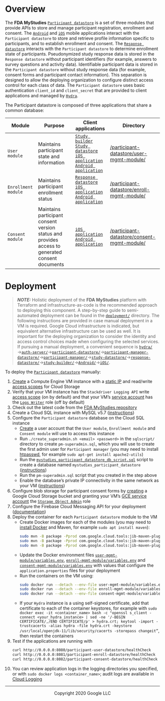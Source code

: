 <!--
 Copyright 2020 Google LLC
 Use of this source code is governed by an MIT-style
 license that can be found in the LICENSE file or at
 https://opensource.org/licenses/MIT.
-->
 
# Overview
The **FDA MyStudies** [`Participant datastore`](/participant-datastore/) is a set of three modules that provide APIs to store and manage participant registration, enrollment and consent. The [`Android`](/Android) and [`iOS`](/iOS) mobile applications interact with the `Participant datastore` to store and retrieve profile information specific to participants, and to establish enrollment and consent. The [`Response datastore`](/response-datastore/) interacts with the `Participant datastore` to determine enrollment state of participants. Pseudonymized study response data is stored in the `Response datastore` without participant identifiers (for example, answers to survey questions and activity data). Identifiable participant data is stored in the `Participant datastore` without study response data (for example, consent forms and participant contact information). This separation is designed to allow the deploying organization to configure distinct access control for each class of data. The `Participant datastore` uses basic authentication `client_id` and `client_secret` that are provided to client applications and managed by [`Hydra`](/hydra/).

The Participant datastore is composed of three applications that share a common database:

Module | Purpose | Client applications | Directory
---------------------|-----------------------------------------|-------------------|------------
`User module` | Maintains participant state and information | [`Study builder`](/study-builder/)<br/>[`Study datastore`](/study-datastore/)<br/>[`iOS application`](/iOS/)<br/>[`Android application`](/Android) | [/participant-datastore/user-mgmt-module/](/participant-datastore/user-mgmt-module/)
`Enrollment module` | Maintains participant enrollment status  | [`Response datastore`](/response-datastore/)<br/>[`iOS application`](/iOS/)<br/>[`Android application`](/Android) | [/participant-datastore/enroll-mgmt-module/](/participant-datastore/enroll-mgmt-module/)
`Consent module` | Maintains participant consent version status and provides access to generated consent documents | [`iOS application`](/iOS/)<br/>[`Android application`](/Android) | [/participant-datastore/consent-mgmt-module/](/participant-datastore/consent-mgmt-module/)
 
# Deployment
> **_NOTE:_** Holistic deployment of the **FDA MyStudies** platform with Terraform and infrastructure-as-code is the recommended approach to deploying this component. A step-by-step guide to semi-automated deployment can be found in the [`deployment/`](/deployment) directory. The following instructions are provided in case manual deployment in a VM is required. Google Cloud infrastructure is indicated, but equivalent alternative infrastructure can be used as well. It is important for the deploying organization to consider the identity and access control choices made when configuring the selected services. If pursuing a manual deployment, a convenient sequence is [`hydra/`](/hydra)&rarr;[`auth-server/`](/auth-server/)&rarr;[`participant-datastore/`](/participant-datastore/)&rarr;[`participant-manager-datastore/`](/participant-manager-datastore/)&rarr;[`participant-manager/`](/participant-manager/)&rarr;[`study-datastore/`](/study-datastore/)&rarr;[`response-datastore/`](/response-datastore/)&rarr;[`study-builder/`](/study-builder/)&rarr;[`Android/`](/Android/)&rarr;[`iOS/`](/iOS/).
 
To deploy the [`Participant datastore`](/participant-datastore/) manually:
1. [Create](https://cloud.google.com/compute/docs/instances/create-start-instance) a Compute Engine VM instance with a [static IP](https://cloud.google.com/compute/docs/ip-addresses/reserve-static-internal-ip-address) and read/write [access scopes](https://cloud.google.com/compute/docs/access/service-accounts?&_ga=2.197184943.-1865624535.1605719646&_gac=1.82283236.1606666277.Cj0KCQiAqo3-BRDoARIsAE5vnaJZ-C0gETt1qcyzhiulBe8oi_tDZhZpDlqMosGbQrQfFpOKLpGy_noaAgiIEALw_wcB#accesscopesiam) for Cloud Storage
1. Verify that your VM instance has the `Stackdriver Logging API` write [access scope](https://cloud.google.com/compute/docs/access/service-accounts#accesscopesiam) (on by default) and that your VM’s [service account](https://cloud.google.com/compute/docs/access/service-accounts#default_service_account) has the [`Logs Writer`](https://cloud.google.com/logging/docs/access-control) role (off by default)
1. Check out the latest code from the [FDA MyStudies repository](https://github.com/GoogleCloudPlatform/fda-mystudies/)
1. Create a Cloud SQL instance with MySQL v5.7 ([instructions](https://cloud.google.com/sql/docs/mysql/create-instance)) 
1. Configure the `Participant datastore` database on the Cloud SQL instance
    -    [Create](https://cloud.google.com/sql/docs/mysql/create-manage-users) a user account that the `User module`, `Enrollment module` and `Consent module` will use to access this instance
    -   Run `./create_superadmin.sh <email> <password>` in the `sqlscript/` directory to create `pm-superadmin.sql`, which you will use to create the first admin user for `Participant manager`
(you may need to install [htpasswd](https://httpd.apache.org/docs/2.4/programs/htpasswd.html), for example `sudo apt-get install apache2-utils`)
    -    Run the [`mystudies_participant_datastore_db_script.sql`](sqlscript/mystudies_participant_datastore_db_script.sql) script to create a database named `mystudies_participant_datastore` ([instructions](https://cloud.google.com/sql/docs/mysql/import-export/importing#importing_a_sql_dump_file)) 
    -    Run the `pm-superadmin.sql` script that you created in the step above
    -    Enable the database’s private IP connectivity in the same network as your VM ([instructions](https://cloud.google.com/sql/docs/mysql/configure-private-ip))
1. Configure blob storage for participant consent forms by [creating](https://cloud.google.com/storage/docs/creating-buckets) a Google Cloud Storage bucket and granting your VM’s [GCE service account](https://cloud.google.com/compute/docs/access/service-accounts#default_service_account) the [`Storage Object Admin`](https://cloud.google.com/storage/docs/access-control/iam-roles) role
1. Configure the Firebase Cloud Messaging API for your deployment  ([documentation](https://firebase.google.com/docs/cloud-messaging/http-server-ref))
1. Deploy the container for each `Participant datastore` module to the VM
    -    Create Docker images for each of the modules (you may need to [install Docker](https://docs.docker.com/engine/install/debian/) and Maven, for example `sudo apt install maven`):
         ```bash
         sudo mvn -B package -Pprod com.google.cloud.tools:jib-maven-plugin:2.5.2:dockerBuild -f user-mgmt-module/pom.xml -Dimage=user-mgmt-image && \
         sudo mvn -B package -Pprod com.google.cloud.tools:jib-maven-plugin:2.5.2:dockerBuild -f enroll-mgmt-module/pom.xml -Dimage=enroll-mgmt-image && \
         sudo mvn -B package -Pprod com.google.cloud.tools:jib-maven-plugin:2.5.2:dockerBuild -f consent-mgmt-module/pom.xml -Dimage=consent-mgmt-image
         ```
    -    Update the Docker environment files [`user-mgmt-module/variables.env`](user-mgmt-module/variables.env), [`enroll-mgmt-module/variables.env`](enroll-mgmt-module/variables.env) and [`consent-mgmt-module/variables.env`](consent-mgmt-module/variables.env) with values that configure the `application.properties` files for your deployment
    -    Run the containers on the VM using:
         ```bash
         sudo docker run --detach --env-file user-mgmt-module/variables.env -p 8080:8080 --name user-mgmt user-mgmt-image && \
         sudo docker run --detach --env-file enroll-mgmt-module/variables.env -p 8081:8080 --name enroll-mgmt enroll-mgmt-image && \
         sudo docker run --detach --env-file consent-mgmt-module/variables.env -p 8082:8080 --name consent-mgmt consent-mgmt-image
         ```
    -    If your `Hydra` instance is a using self-signed certificate, add that certificate to each of the container keystores, for example with `sudo docker exec -it <container_name> bash -c "openssl s_client -connect <your_hydra_instance> | sed -ne '/-BEGIN CERTIFICATE/,/END CERTIFICATE/p' > hydra.crt; keytool -import -trustcacerts -alias hydra -file hydra.crt -keystore /usr/local/openjdk-11/lib/security/cacerts -storepass changeit”`, then restart the containers
1. Test if the applications are running with
     ```bash
    curl http://0.0.0.0:8080/participant-user-datastore/healthCheck
    curl http://0.0.0.0:8081/participant-enroll-datastore/healthCheck
    curl http://0.0.0.0:8082/participant-consent-datastore/healthCheck
    ````
1. You can review application logs in the logging directories you specified, or with `sudo docker logs <container_name>`; audit logs are available in [Cloud Logging](https://cloud.google.com/logging)

***
<p align="center">Copyright 2020 Google LLC</p>
